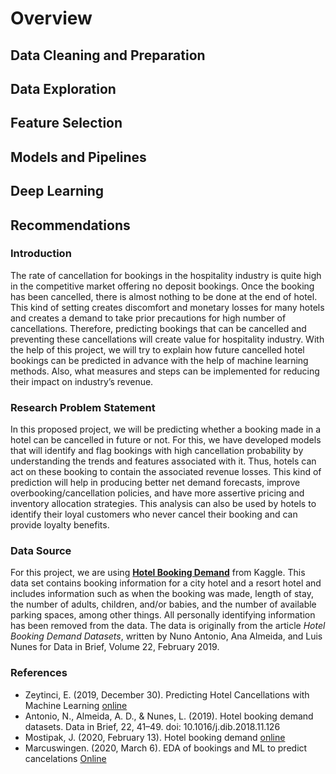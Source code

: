 # Overview

## Data Cleaning and Preparation

## Data Exploration

## Feature Selection

## Models and Pipelines

## Deep Learning

## Recommendations

### Introduction
The rate of cancellation for bookings in the hospitality industry is quite high in the competitive market offering no deposit bookings. Once the booking has been cancelled, there is almost nothing to be done at the end of hotel. This kind of setting creates discomfort and monetary losses for many hotels and creates a demand to take prior precautions for high number of cancellations. Therefore, predicting bookings that can be cancelled and preventing these cancellations will create value for hospitality industry. 
With the help of this project, we will try to explain how future cancelled hotel bookings can be predicted in advance with the help of machine learning methods. Also, what measures and steps can be implemented for reducing their impact on industry’s revenue.

### Research Problem Statement
In this proposed project, we will be predicting whether a booking made in a hotel can be cancelled in future or not. For this, we have developed models that will identify and flag bookings with high cancellation probability by understanding the trends and features associated with it. Thus, hotels can act on these booking to contain the associated revenue losses. 
This kind of prediction will help in producing better net demand forecasts, improve overbooking/cancellation policies, and have more assertive pricing and inventory allocation strategies. This analysis can also be used by hotels to identify their loyal customers who never cancel their booking and can provide loyalty benefits. 

### Data Source
For this project, we are using **[Hotel Booking Demand](https://www.kaggle.com/jessemostipak/hotel-booking-demand)** from Kaggle. This data set contains booking information for a city hotel and a resort hotel and includes information such as when the booking was made, length of stay, the number of adults, children, and/or babies, and the number of available parking spaces, among other things. All personally identifying information has been removed from the data. 
The data is originally from the article *Hotel Booking Demand Datasets*, written by Nuno Antonio, Ana Almeida, and Luis Nunes for Data in Brief, Volume 22, February 2019.

### References
* Zeytinci, E. (2019, December 30). Predicting Hotel Cancellations with Machine Learning [online](https://towardsdatascience.com/predicting-hotelcancellations-with-machine-learning-fa669f93e794)
* Antonio, N., Almeida, A. D., & Nunes, L. (2019). Hotel booking demand datasets. Data in Brief, 22, 41–49. doi: 10.1016/j.dib.2018.11.126 
* Mostipak, J. (2020, February 13). Hotel booking demand [online](https://www.kaggle.com/jessemostipak/hotel-booking-demand) 
* Marcuswingen. (2020, March 6). EDA of bookings and ML to predict cancelations [Online](https://www.kaggle.com/marcuswingen/eda-of-bookings-and-ml-topredict-cancelations) 
